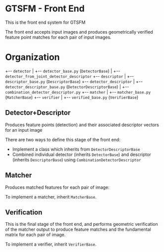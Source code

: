 # GTSFM - Front End

This is the front end system for GTSFM

The front end accepts input images and produces geometrically verified feature point matches for each pair of input images.

# Organization

+-- `detector`
|   +-- `detector_base.py` (```DetectorBase```)
|   +-- `detector_from_joint_detector_descriptor`
+-- `descriptor`
|   +-- `descriptor_base.py` (```DescriptorBase```)
+-- `detector_descriptor`
|   +-- `detector_descriptor_base.py` (```DetectorDescriptorBase```)
|   +-- `combination_detector_descriptor.py`
+-- `matcher`
|   +-- `matcher_base.py` (```MatcherBase```)
+-- `verifier`
|   +-- `verified_base.py` (```VerifierBase```)

## Detector+Descriptor 
Produces feature points (detection) and their associated descriptor vectors for an input image

There are two ways to define this stage of the front end:
- Implement a class which inherits from ```DetectorDescriptorBase```
- Combined individual detector (inherits ```DetectorBase```) and descriptor (inherits ```DescriptorBase```) using ```CombinationDetectorDescriptor```

## Matcher
Produces matched features for each pair of image:

To implement a matcher, inherit ```MatcherBase```.

## Verification
This is the final stage of the front end, and performs geometric verification of the matcher output to produce feature matches and the fundamental matrix for each pair of image.

To implement a verifier, inherit ```VerifierBase```.


